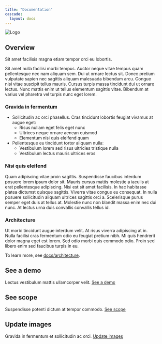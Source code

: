 ```yaml
---
title: "Documentation"
cascade:
  layout: docs
---
```


![Logo](/docs/img/placeholder-750x250.png)

## Overview

Sit amet facilisis magna etiam tempor orci eu lobortis. 

Sit amet nulla facilisi morbi tempus. Auctor neque vitae tempus quam pellentesque 
nec nam aliquam sem. Dui ut ornare lectus sit. Donec pretium vulputate 
sapien nec sagittis aliquam malesuada bibendum arcu. Congue nisi vitae 
suscipit tellus mauris. Cursus turpis massa tincidunt dui ut ornare lectus. 
Nunc mattis enim ut tellus elementum sagittis vitae. Bibendum at varius 
vel pharetra vel turpis nunc eget lorem.

### Gravida in fermentum

* Sollicitudin ac orci phasellus. Cras tincidunt lobortis feugiat vivamus at augue eget: 
  * Risus nullam eget felis eget nunc
  * Ultrices neque ornare aenean euismod
  * Elementum nisi quis eleifend quam 
* Pellentesque eu tincidunt tortor aliquam nulla:
  * Vestibulum lorem sed risus ultricies tristique nulla
  * Vestibulum lectus mauris ultrices eros

### Nisi quis eleifend 

Quam adipiscing vitae proin sagittis. Suspendisse faucibus interdum posuere lorem ipsum dolor sit. Mauris cursus mattis molestie a iaculis at erat pellentesque adipiscing. Nisi est sit amet facilisis. In hac habitasse platea dictumst quisque sagittis. Viverra vitae congue eu consequat. In nulla posuere sollicitudin aliquam ultrices sagittis orci a. Scelerisque purus semper eget duis at tellus at. Molestie nunc non blandit massa enim nec dui nunc. At lectus urna duis convallis convallis tellus id.

### Architecture

Ut morbi tincidunt augue interdum velit. At risus viverra adipiscing at in. 
Nulla facilisi cras fermentum odio eu feugiat pretium nibh. Mi quis hendrerit 
dolor magna eget est lorem. Sed odio morbi quis commodo odio. Proin sed libero 
enim sed faucibus turpis in eu.

To learn more, see [docs/architecture](/docs/architecture).


## See a demo

Lectus vestibulum mattis ullamcorper velit. [See a demo](/docs/demo/)


## See scope

Suspendisse potenti dictum at tempor commodo. [See scope](/docs/scope/)

## Update images

Gravida in fermentum et sollicitudin ac orci. [Update images](/docs/img/)
